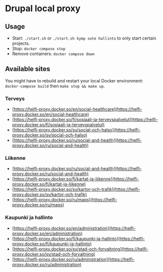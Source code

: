 # Drupal local proxy

## Usage

- Start: `./start.sh` or `./start.sh kymp sote hallinto` to only start certain projects.
- Stop: `docker compose stop`
- Remove containers: `docker compose down`

## Available sites

You might have to rebuild and restart your local Docker environment: `docker-compose build` then `make stop && make up`.

### Terveys
- [https://helfi-proxy.docker.so/en/social-healthcare](https://helfi-proxy.docker.so/en/social-healthcare)
- [https://helfi-proxy.docker.so/fi/sosiaali-ja-terveyspalvelut](https://helfi-proxy.docker.so/fi/sosiaali-ja-terveyspalvelut)
- [https://helfi-proxy.docker.so/sv/social-och-halso](https://helfi-proxy.docker.so/sv/social-och-halso)
- [https://helfi-proxy.docker.so/ru/social-and-health](https://helfi-proxy.docker.so/ru/social-and-health)

### Liikenne
- [https://helfi-proxy.docker.so/ru/social-and-health](https://helfi-proxy.docker.so/ru/social-and-health)
- [https://helfi-proxy.docker.so/fi/kartat-ja-liikenne](https://helfi-proxy.docker.so/fi/kartat-ja-liikenne)
- [https://helfi-proxy.docker.so/sv/kartor-och-trafik](https://helfi-proxy.docker.so/sv/kartor-och-trafik)
- [https://helfi-proxy.docker.so/ru/maps](https://helfi-proxy.docker.so/ru/maps)

### Kaupunki ja hallinto
- [https://helfi-proxy.docker.so/en/administration](https://helfi-proxy.docker.so/en/administration)
- [https://helfi-proxy.docker.so/fi/kaupunki-ja-hallinto](https://helfi-proxy.docker.so/fi/kaupunki-ja-hallinto)
- [https://helfi-proxy.docker.so/sv/stad-och-forvaltning](https://helfi-proxy.docker.so/sv/stad-och-forvaltning)
- [https://helfi-proxy.docker.so/ru/administration](https://helfi-proxy.docker.so/ru/administration)
